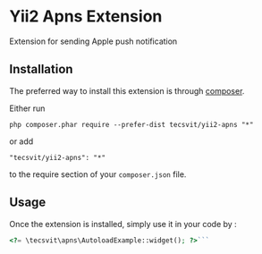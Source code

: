 Yii2 Apns Extension
===================
Extension for sending Apple push notification

Installation
------------

The preferred way to install this extension is through [composer](http://getcomposer.org/download/).

Either run

```
php composer.phar require --prefer-dist tecsvit/yii2-apns "*"
```

or add

```
"tecsvit/yii2-apns": "*"
```

to the require section of your `composer.json` file.


Usage
-----

Once the extension is installed, simply use it in your code by  :

```php
<?= \tecsvit\apns\AutoloadExample::widget(); ?>```